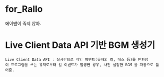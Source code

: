 # for_Rallo
에어맨이 죽지 않아.


# Live Client Data API 기반 BGM 생성기
    
    Live Client Data API : 실시간으로 게임 이벤트(유저의 킬, 데스 등)를 반환함 
    이 프로그램을 쓰는 유저로부터 킬 이벤트가 발생한 경우, 사전 설정한 BGM 을 자동으로 틀어줌.
  

